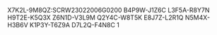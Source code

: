X7K2L-9M8QZ:SCRW23022006G0200
B4P9W-J1Z6C
L3F5A-R8Y7N
H9T2E-K5Q3X
Z6N1D-V3L9M
Q2Y4C-W8T5K
E8J7Z-L2R1Q
N5M4X-H3B6V
K1P3Y-T6Z9A
D7L2Q-F4N8C
1
